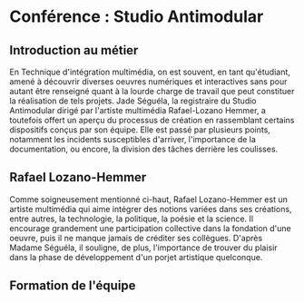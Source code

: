 # Conférence : Studio Antimodular

## Introduction au métier

En Technique d'intégration multimédia, on est souvent, en tant qu'étudiant, amené à découvrir diverses oeuvres numériques et interactives sans pour autant être renseigné quant à la lourde charge de travail que peut constituer la réalisation de tels projets. Jade Séguéla, la registraire du Studio Antimodular dirigé par l'artiste multimédia Rafael-Lozano Hemmer, a toutefois offert un aperçu du processus de création en rassemblant certains dispositifs conçus par son équipe. Elle est passé par plusieurs points, notamment les incidents susceptibles d'arriver, l'importance de la documentation, ou encore, la division des tâches derrière les coulisses.

## Rafael Lozano-Hemmer

Comme soigneusement mentionné ci-haut, Rafael Lozano-Hemmer est un artiste multimédia qui aime intégrer des notions variées dans ses créations, entre autres, la technologie, la politique, la poésie et la science. Il encourage grandement une participation collective dans la fondation d'une oeuvre, puis il ne manque jamais de créditer ses collègues. D'après Madame Séguéla, il souligne, de plus, l'importance de trouver du plaisir dans la phase de développement d'un porjet artistique quelconque.

## Formation de l'équipe

